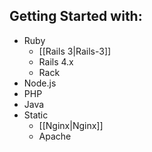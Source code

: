 ## Getting Started with:

* Ruby
  * [[Rails 3|Rails-3]]
  * Rails 4.x
  * Rack
* Node.js
* PHP
* Java
* Static
  * [[Nginx|Nginx]]
  * Apache